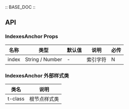 :: BASE_DOC ::

## API
### IndexesAnchor Props

名称 | 类型 | 默认值 | 说明 | 必传
-- | -- | -- | -- | --
index | String / Number | - | 索引字符 | N

### IndexesAnchor 外部样式类
类名 | 说明
-- | --
t-class | 根节点样式类
